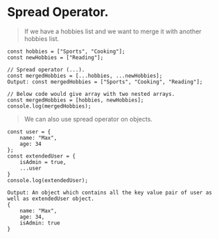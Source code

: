 # Spread Operator.
> If we have a hobbies list and we want to merge it with another hobbies list.
```
const hobbies = ["Sports", "Cooking"];
const newHobbies = ["Reading"];
```
```
// Spread operator (...).
const mergedHobbies = [...hobbies, ...newHobbies];
Output: const mergedHobbies = ["Sports", "Cooking", "Reading"];
```
```
// Below code would give array with two nested arrays.
const mergedHobbies = [hobbies, newHobbies];
console.log(mergedHobbies);
```
> We can also use spread operator on objects.
```
const user = {
    name: "Max",
    age: 34
};
const extendedUser = {
    isAdmin = true,
    ...user
}
console.log(extendedUser);

Output: An object which contains all the key value pair of user as well as extendedUser object.
{
    name: "Max",
    age: 34,
    isAdmin: true
}

```
